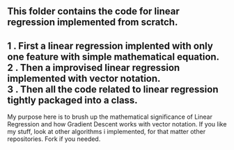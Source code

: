 This folder contains the code for linear regression implemented from scratch.
--------------------------------------------------------------------------------------------------------------
 1 . First a linear regression implented with only one feature with simple mathematical equation. </br>
 2 . Then a improvised linear regression implemented with vector notation.</br>
 3 . Then all the code related to linear regression tightly packaged into a class. </br>
 -------------------------------------------------------------------------------------------------------------
 My purpose here is to brush up the mathematical significance of Linear Regression and how Gradient Descent 
 works with vector notation. If you like my stuff, look at other algorithms i implemented, for that matter other 
 repositories. Fork if you needed.
